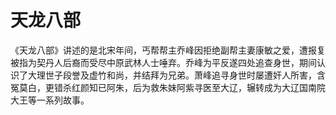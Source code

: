 # 天龙八部
《天龙八部》讲述的是北宋年间，丐帮帮主乔峰因拒绝副帮主妻康敏之爱，遭报复被指为契丹人后裔而受尽中原武林人士唾弃。乔峰为平反遂四处追查身世，期间认识了大理世子段誉及虚竹和尚，并结拜为兄弟。萧峰追寻身世时屡遭奸人所害，含冤莫白，更错杀红颜知已阿朱，后为救朱妹阿紫寻医至大辽，辗转成为大辽国南院大王等一系列故事。
